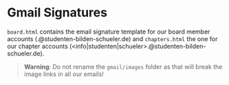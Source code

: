 # Gmail Signatures

`board.html` contains the email signature template for our board member accounts (<firstname>.<lastname>@studenten-bilden-schueler.de) and `chapters.html` the one for our chapter accounts (<info|studenten|schueler>.<cityname>@studenten-bilden-schueler.de).

> **Warning**: Do not rename the `gmail/images` folder as that will break the image links in all our emails!
